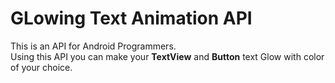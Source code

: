 # GLowing Text Animation API

<p>This is an API for Android Programmers.<br /> 
Using this API you can make your <b>TextView</b> and <b>Button</b> text Glow with color of your choice.
</p>